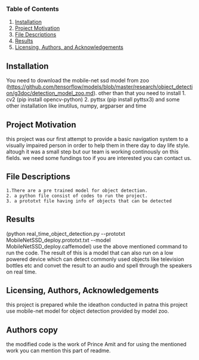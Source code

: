 ### Table of Contents

1. [Installation](#installation)
2. [Project Motivation](#motivation)
3. [File Descriptions](#files)
4. [Results](#results)
5. [Licensing, Authors, and Acknowledgements](#licensing)

## Installation <a name="installation"></a>

You need to download the mobile-net ssd model from zoo (https://github.com/tensorflow/models/blob/master/research/object_detection/g3doc/detection_model_zoo.md). other than that you need to install
	1. cv2 (pip install opencv-python)
	2. pyttsx (pip install pyttsx3)
	and some other installation like imutilus, numpy, argparser and time

## Project Motivation<a name="motivation"></a>

this project was our first attempt to provide a basic navigation system to a visually impaired person in order to help them in there day to day life style. altough it was a small step but our team is working continously on this fields. we need some fundings too if you are interested you can contact us.

## File Descriptions <a name="files"></a>

	1.There are a pre trained model for object detection.
	2. a python file consist of codes to run the project.
	3. a prototxt file having info of objects that can be detected

## Results<a name="results"></a>

(python real_time_object_detection.py --prototxt MobileNetSSD_deploy.prototxt.txt --model MobileNetSSD_deploy.caffemodel)
use the above mentioned command to run the code.
The result of this is a model that can also run on a low powered device which can detect commonly used objects like television bottles etc and convet the result to an audio and spell through the speakers on real time.

## Licensing, Authors, Acknowledgements<a name="licensing"></a>

this project is prepared while the ideathon conducted in patna this project use mobile-net model for object detection provided by model zoo.

## Authors copy<a name="licensing"></a>

the modified code is the work of Prince Amit and for using the mentioned work you can mention this part of readme.